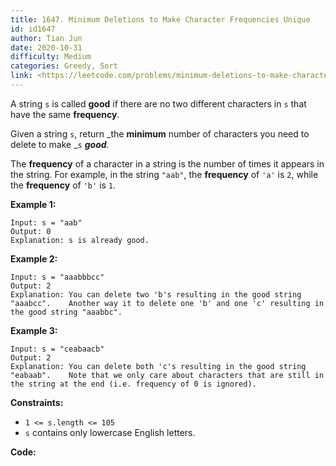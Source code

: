 ```yaml
---
title: 1647. Minimum Deletions to Make Character Frequencies Unique
id: id1647
author: Tian Jun
date: 2020-10-31
difficulty: Medium
categories: Greedy, Sort
link: <https://leetcode.com/problems/minimum-deletions-to-make-character-frequencies-unique/description/>
---
```


A string `s` is called **good** if there are no two different characters in
`s` that have the same **frequency**.

Given a string `s`, return _the **minimum** number of characters you need to
delete to make _`s` _**good**._

The **frequency** of a character in a string is the number of times it appears
in the string. For example, in the string `"aab"`, the **frequency** of `'a'`
is `2`, while the **frequency** of `'b'` is `1`.



**Example 1:**
            
	Input: s = "aab"    
	Output: 0    
	Explanation: s is already good.    

**Example 2:**
            
	Input: s = "aaabbbcc"    
	Output: 2    
	Explanation: You can delete two 'b's resulting in the good string "aaabcc".    Another way it to delete one 'b' and one 'c' resulting in the good string "aaabbc".

**Example 3:**
            
	Input: s = "ceabaacb"    
	Output: 2    
	Explanation: You can delete both 'c's resulting in the good string "eabaab".    Note that we only care about characters that are still in the string at the end (i.e. frequency of 0 is ignored).    



**Constraints:**

  * `1 <= s.length <= 105`
  * `s` contains only lowercase English letters.


**Code:**

